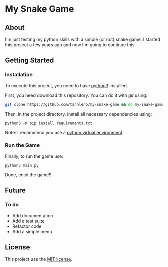 # My Snake Game

## About

I'm just testing my python skills with a simple (or not) snake game.
I started this project a few years ago and now I'm going to continue this.

## Getting Started

### Installation

To execute this project, you need to have 
[python3](https://www.python.org/downloads/) installed.

First, you need download this repository.
You can do it with *git* using:

```bash
git clone https://github.com/tanhleno/my-snake-game && cd my-snake-game
```

Then, in the project directory, install all necessary dependencies using:

```
python3 -m pip install requirements.txt
```

Note: I recommend you use a
[python virtual environment](https://docs.python.org/3/tutorial/venv.html).

### Run the Game

Finally, to run the game use:

```
python3 main.py
```

Done, enjoi the game!!

## Future

### To do

- Add documentation
- Add a test suite
- Refactor code
- Add a simple menu

## License

This project use the
[MIT license](https://github.com/tanhleno/my-snake-game/blob/master/LICENSE).
